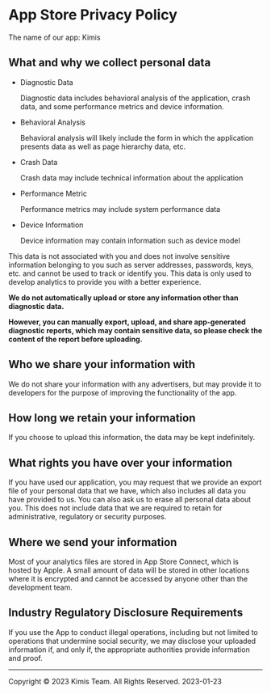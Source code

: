 # App Store Privacy Policy

The name of our app: Kimis

## What and why we collect personal data

- Diagnostic Data

    Diagnostic data includes behavioral analysis of the application, crash data, and some performance metrics and device information.

- Behavioral Analysis

    Behavioral analysis will likely include the form in which the application presents data as well as page hierarchy data, etc.

- Crash Data

    Crash data may include technical information about the application

- Performance Metric

    Performance metrics may include system performance data

- Device Information

    Device information may contain information such as device model

This data is not associated with you and does not involve sensitive information belonging to you such as server addresses, passwords, keys, etc. and cannot be used to track or identify you. This data is only used to develop analytics to provide you with a better experience.

**We do not automatically upload or store any information other than diagnostic data.**

**However, you can manually export, upload, and share app-generated diagnostic reports, which may contain sensitive data, so please check the content of the report before uploading.**

## Who we share your information with

We do not share your information with any advertisers, but may provide it to developers for the purpose of improving the functionality of the app.

## How long we retain your information

If you choose to upload this information, the data may be kept indefinitely.

## What rights you have over your information

If you have used our application, you may request that we provide an export file of your personal data that we have, which also includes all data you have provided to us. You can also ask us to erase all personal data about you. This does not include data that we are required to retain for administrative, regulatory or security purposes.

## Where we send your information

Most of your analytics files are stored in App Store Connect, which is hosted by Apple. A small amount of data will be stored in other locations where it is encrypted and cannot be accessed by anyone other than the development team.

## Industry Regulatory Disclosure Requirements

If you use the App to conduct illegal operations, including but not limited to operations that undermine social security, we may disclose your uploaded information if, and only if, the appropriate authorities provide information and proof.

---

Copyright © 2023 Kimis Team. All Rights Reserved.
2023-01-23